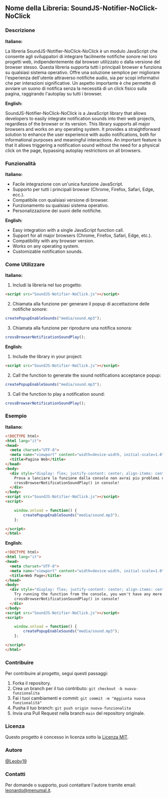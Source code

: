 ## Nome della Libreria: SoundJS-Notifier-NoClick-NoClick

### Descrizione

**Italiano:**

La libreria SoundJS-Notifier-NoClick-NoClick è un modulo JavaScript che consente agli sviluppatori di integrare facilmente notifiche sonore nei loro progetti web, indipendentemente dal browser utilizzato o dalla versione del browser stesso. Questa libreria supporta tutti i principali browser e funziona su qualsiasi sistema operativo. Offre una soluzione semplice per migliorare l'esperienza dell'utente attraverso notifiche audio, sia per scopi informativi che per interazioni significative. Un aspetto importante è che permette di avviare un suono di notifica senza la necessità di un click fisico sulla pagina, raggirando l'autoplay su tutti i browser.

**English:**

SoundJS-Notifier-NoClick-NoClick is a JavaScript library that allows developers to easily integrate notification sounds into their web projects, regardless of the browser or its version. This library supports all major browsers and works on any operating system. It provides a straightforward solution to enhance the user experience with audio notifications, both for informational purposes and meaningful interactions. An important feature is that it allows triggering a notification sound without the need for a physical click on the page, bypassing autoplay restrictions on all browsers.

### Funzionalità

**Italiano:**

- Facile integrazione con un'unica funzione JavaScript.
- Supporto per tutti i principali browser (Chrome, Firefox, Safari, Edge, ecc.).
- Compatibile con qualsiasi versione di browser.
- Funzionamento su qualsiasi sistema operativo.
- Personalizzazione dei suoni delle notifiche.

**English:**

- Easy integration with a single JavaScript function call.
- Support for all major browsers (Chrome, Firefox, Safari, Edge, etc.).
- Compatibility with any browser version.
- Works on any operating system.
- Customizable notification sounds.

### Come Utilizzare

**Italiano:**

1. Includi la libreria nel tuo progetto:

```html
<script src="SoundJS-Notifier-NoClick.js"></script>
```

2. Chiamata alla funzione per generare il popup di accettazione delle notifiche sonore:

```javascript
createPopupEnableSounds("media/sound.mp3");
```

3. Chiamata alla funzione per riprodurre una notifica sonora:

```javascript
crossBrowserNotificationSoundPlay();
```

**English:**

1. Include the library in your project:

```html
<script src="SoundJS-Notifier-NoClick.js"></script>
```

2. Call the function to generate the sound notifications acceptance popup:

```javascript
createPopupEnableSounds("media/sound.mp3");
```

3. Call the function to play a notification sound:

```javascript
crossBrowserNotificationSoundPlay();
```

### Esempio

**Italiano:**

```html
<!DOCTYPE html>
<html lang="it">
<head>
  <meta charset="UTF-8">
  <meta name="viewport" content="width=device-width, initial-scale=1.0">
  <title>Pagina Web</title>
</head>
<body>
  <div style="display: flex; justify-content: center; align-items: center; height: 100vh;">
    Prova a lanciare la funzione dalla console non avrai piu problemi di click! <br>
    crossBrowserNotificationSoundPlay() in console!
  </div>
</body>
<script src="SoundJS-Notifier-NoClick.js"></script>
<script>

    window.onload = function() {
        createPopupEnableSounds("media/sound.mp3");
    };

</script>
</html>
```

**English:**

```html
<!DOCTYPE html>
<html lang="it">
<head>
  <meta charset="UTF-8">
  <meta name="viewport" content="width=device-width, initial-scale=1.0">
  <title>Web Page</title>
</head>
<body>
  <div style="display: flex; justify-content: center; align-items: center; height: 100vh;">
    Try running the function from the console, you won't have any more click issues!<br>
    crossBrowserNotificationSoundPlay() in console!
  </div>
</body>
<script src="SoundJS-Notifier-NoClick.js"></script>
<script>

    window.onload = function() {
        createPopupEnableSounds("media/sound.mp3");
    };

</script>
</html>
```

### Contribuire

Per contribuire al progetto, segui questi passaggi:

1. Forka il repository.
2. Crea un branch per il tuo contributo: `git checkout -b nuova-funzionalita`
3. Fai i tuoi cambiamenti e commit: `git commit -m "Aggiunta nuova funzionalità"`
4. Pusha il tuo branch: `git push origin nuova-funzionalita`
5. Invia una Pull Request nella branch `main` del repository originale.

### Licenza

Questo progetto è concesso in licenza sotto la [Licenza MIT](LICENSE).

### Autore

[@Leoby19](https://github.com/Leoby19)

### Contatti

Per domande o supporto, puoi contattare l'autore tramite email: leonardo@menumal.it.